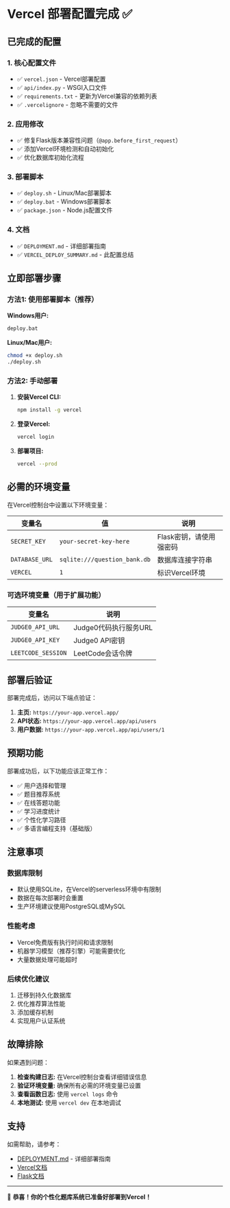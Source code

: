 # Vercel 部署配置完成 ✅

## 已完成的配置

### 1. 核心配置文件
- ✅ `vercel.json` - Vercel部署配置
- ✅ `api/index.py` - WSGI入口文件
- ✅ `requirements.txt` - 更新为Vercel兼容的依赖列表
- ✅ `.vercelignore` - 忽略不需要的文件

### 2. 应用修改
- ✅ 修复Flask版本兼容性问题（`@app.before_first_request`）
- ✅ 添加Vercel环境检测和自动初始化
- ✅ 优化数据库初始化流程

### 3. 部署脚本
- ✅ `deploy.sh` - Linux/Mac部署脚本
- ✅ `deploy.bat` - Windows部署脚本
- ✅ `package.json` - Node.js配置文件

### 4. 文档
- ✅ `DEPLOYMENT.md` - 详细部署指南
- ✅ `VERCEL_DEPLOY_SUMMARY.md` - 此配置总结

## 立即部署步骤

### 方法1: 使用部署脚本（推荐）

**Windows用户:**
```cmd
deploy.bat
```

**Linux/Mac用户:**
```bash
chmod +x deploy.sh
./deploy.sh
```

### 方法2: 手动部署

1. **安装Vercel CLI:**
   ```bash
   npm install -g vercel
   ```

2. **登录Vercel:**
   ```bash
   vercel login
   ```

3. **部署项目:**
   ```bash
   vercel --prod
   ```

## 必需的环境变量

在Vercel控制台中设置以下环境变量：

| 变量名 | 值 | 说明 |
|--------|----|----|
| `SECRET_KEY` | `your-secret-key-here` | Flask密钥，请使用强密码 |
| `DATABASE_URL` | `sqlite:///question_bank.db` | 数据库连接字符串 |
| `VERCEL` | `1` | 标识Vercel环境 |

### 可选环境变量（用于扩展功能）
| 变量名 | 说明 |
|--------|-----|
| `JUDGE0_API_URL` | Judge0代码执行服务URL |
| `JUDGE0_API_KEY` | Judge0 API密钥 |
| `LEETCODE_SESSION` | LeetCode会话令牌 |

## 部署后验证

部署完成后，访问以下端点验证：

1. **主页:** `https://your-app.vercel.app/`
2. **API状态:** `https://your-app.vercel.app/api/users`
3. **用户数据:** `https://your-app.vercel.app/api/users/1`

## 预期功能

部署成功后，以下功能应该正常工作：

- ✅ 用户选择和管理
- ✅ 题目推荐系统
- ✅ 在线答题功能
- ✅ 学习进度统计
- ✅ 个性化学习路径
- ✅ 多语言编程支持（基础版）

## 注意事项

### 数据库限制
- 默认使用SQLite，在Vercel的serverless环境中有限制
- 数据在每次部署时会重置
- 生产环境建议使用PostgreSQL或MySQL

### 性能考虑
- Vercel免费版有执行时间和请求限制
- 机器学习模型（推荐引擎）可能需要优化
- 大量数据处理可能超时

### 后续优化建议
1. 迁移到持久化数据库
2. 优化推荐算法性能
3. 添加缓存机制
4. 实现用户认证系统

## 故障排除

如果遇到问题：

1. **检查构建日志:** 在Vercel控制台查看详细错误信息
2. **验证环境变量:** 确保所有必需的环境变量已设置
3. **查看函数日志:** 使用 `vercel logs` 命令
4. **本地测试:** 使用 `vercel dev` 在本地调试

## 支持

如需帮助，请参考：
- [DEPLOYMENT.md](./DEPLOYMENT.md) - 详细部署指南
- [Vercel文档](https://vercel.com/docs)
- [Flask文档](https://flask.palletsprojects.com/)

---

🎉 **恭喜！你的个性化题库系统已准备好部署到Vercel！**

